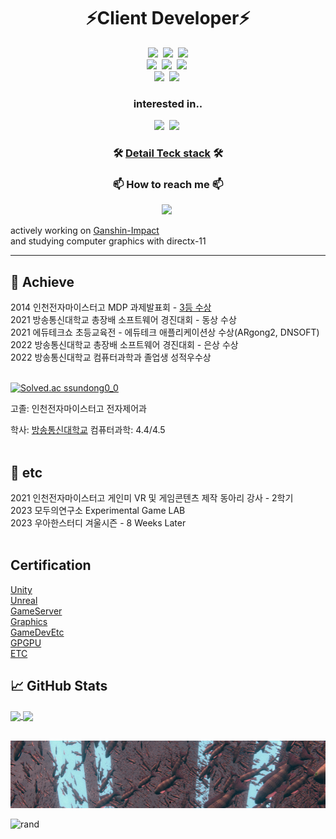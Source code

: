 <h1 align="center">⚡Client Developer⚡</h1>
<p align="center">
  <img src="https://img.shields.io/badge/CSharp-239120?style=flat-square&logo=c-sharp&logoColor=white"/></a>&nbsp 
  <img src="https://img.shields.io/badge/C++-00599C?style=flat-square&logo=C%2B%2B&&logoColor=white"/></a>&nbsp 
  <img src ="https://img.shields.io/badge/Python-3776AB?logo=Python&logoColor=white"/>
  <br>
  <img src="https://img.shields.io/badge/Unity-000000?style=flat-square&logo=unity&logoColor=white"/></a>&nbsp 
  <img src="https://img.shields.io/badge/Unreal-0E1128?style=flat-square&logo=unrealengine&logoColor=white"/></a>&nbsp 
  <img src="https://img.shields.io/badge/-DirectX3D11-white"/></a>&nbsp 
  <br>
  <img src="https://img.shields.io/badge/Azure Cloud-0078D4?style=flat-square&logo=MicrosoftAzure&logoColor=white"/></a>&nbsp 
  <img src="https://img.shields.io/badge/-Protobuf-lightgrey"/></a>&nbsp 
  <br>
</p>

<h3 align="center">interested in..</h3>
<p align="center">
  <img src="https://img.shields.io/badge/CUDA-76B900?style=flat-square&logo=NVIDIA&logoColor=white"/></a>&nbsp 
  <img src="https://img.shields.io/badge/NestJS-E0234E?style=flat-square&logo=NestJS&logoColor=white"/></a>&nbsp 
  <br>
</p>

<h3 align="center">🛠 <a href="./TechStack.md">Detail Teck stack</a> 🛠</h3>

<h3 align="center"> 📫 How to reach me 📫 </h3>
<p align="center">
  <a href="https://www.youtube.com/channel/UCsvrVhm_WRjNVOtoRrk0-hA/"><img src="https://img.shields.io/badge/YouTube-FF0000?style=flat-square&logo=YouTube&logoColor=white&link=https://www.youtube.com/channel/UCsvrVhm_WRjNVOtoRrk0-hA/"/></a>&nbsp
</p>  

actively working on [Ganshin-Impact](https://github.com/eugene-doobu/Ganshin-Impact)<br>
  and studying computer graphics with directx-11
___

## &#x1F6A9; Achieve

2014 인천전자마이스터고 MDP 과제발표회 - [3등 수상](https://doobudubu.tistory.com/169)<br>
2021 방송통신대학교 총장배 소프트웨어 경진대회 - 동상 수상<br>
2021 에듀테크쇼 초등교육전 - 에듀테크 애플리케이션상 수상(ARgong2, DNSOFT)<br>
2022 방송통신대학교 총장배 소프트웨어 경진대회 - 은상 수상<br>
2022 방송통신대학교 컴퓨터과학과 졸업생 성적우수상<br>
<br>

[![Solved.ac ssundong0_0](http://mazassumnida.wtf/api/v2/generate_badge?boj=ssundong0_0)](https://solved.ac/ssundong0_0)

고졸: 인천전자마이스터고 전자제어과

학사: [방송통신대학교](./knou.md) 컴퓨터과학: 4.4/4.5
<br><br>

## &#x1F3E3; etc
2021 인천전자마이스터고 게인미 VR 및 게임콘텐츠 제작 동아리 강사 - 2학기<br>
2023 모두의연구소 Experimental Game LAB<br>
2023 우아한스터디 겨울시즌 - 8 Weeks Later<br>
<br>

## Certification

[Unity](./Certification/UnityCertification.md)<br>
[Unreal](./Certification/UnrealCertification.md)<br>
[GameServer](./Certification/GameServerCertification.md)<br>
[Graphics](./Certification/GraphicsCertification.md)<br>
[GameDevEtc](./Certification/GameDevCertification.md)<br>
[GPGPU](./Certification/GPGPU.md)<br>
[ETC](./Certification/etc.md)<br>

## &#x1f4c8; GitHub Stats

<a href="https://github.com/eugene-doobu/eugene-doobu">
  <img align="center" height="180" src="https://github-readme-stats.vercel.app/api/top-langs/?username=eugene-doobu&title_color=ffffff&text_color=c9cacc&icon_color=2bbc8a&bg_color=90,2b5876,4e4376&layout=compact" />
</a>

<a href="https://github.com/eugene-doobu/eugene-doobu">
  <img align="center" height="180" src="https://github-readme-stats.vercel.app/api?username=eugene-doobu&show_icons=true&line_height=26&count_private=true&bg_color=90,2b5876,4e4376&title_color=fff&text_color=fff&icon_color=4ca1af"/>
</a>
<br><br>

![boid](boid.PNG)

![rand](https://rand-xyz.now.sh/api/hello)
